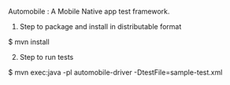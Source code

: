 Automobile : A Mobile Native app test framework.

1. Step to package and install in distributable format

$ mvn install

2. Step to run tests

$ mvn exec:java -pl automobile-driver -DtestFile=sample-test.xml
